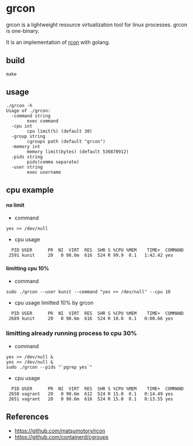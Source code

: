 # grcon

grcon is a lightweight resource virtualization tool for linux processes. grcon is one-binary.


It is an implementation of [rcon](https://github.com/matsumotory/rcon) with golang.

## build
```
make
```

## usage
```
./grcon -h
Usage of ./grcon:
  -command string
        exec command
  -cpu int
        cpu limit(%) (default 30)
  -group string
        cgroups path (default "grcon")
  -memory int
        memory limit(bytes) (default 536870912)
  -pids string
        pids(comma separate)
  -user string
        exec username
```

## cpu example

#### no limit

- command
```
yes >> /dev/null
```

- cpu usage
```
  PID USER      PR  NI  VIRT  RES  SHR S %CPU %MEM    TIME+  COMMAND
 2591 kunit     20   0 98.6m  616  524 R 99.9  0.1   1:42.42 yes
```

#### limitting cpu 10%

- command
```
sudo ./grcon --user kunit --command "yes >> /dev/null" --cpu 10
```

- cpu usage limitted 10% by grcon
```
  PID USER      PR  NI  VIRT  RES  SHR S %CPU %MEM    TIME+  COMMAND
 2689 kunit     20   0 98.6m  616  524 R 10.0  0.1   0:00.66 yes
```

### limitting already running process to cpu 30%

- command
```
yes >> /dev/null &
yes >> /dev/null &
sudo ./grcon --pids "`pgrep yes`"
```

- cpu usage
```
  PID USER      PR  NI  VIRT  RES  SHR S %CPU %MEM    TIME+  COMMAND
 2650 vagrant   20   0 98.6m  612  524 R 15.0  0.1   0:14.49 yes
 2651 vagrant   20   0 98.6m  616  524 R 15.0  0.1   0:13.55 yes
```

## References

- https://github.com/matsumotory/rcon
- https://github.com/containerd/cgroups
